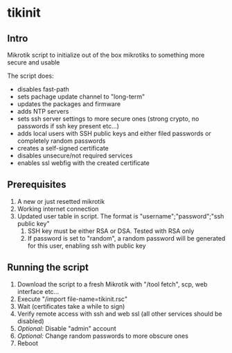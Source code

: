 # tikinit

## Intro

Mikrotik script to initialize out of the box mikrotiks to something more secure and usable

The script does:

- disables fast-path
- sets pachage update channel to "long-term"
- updates the packages and firmware
- adds NTP servers
- sets ssh server settings to more secure ones (strong crypto, no passwords if ssh key present etc...)
- adds local users with SSH public keys and either filed passwords or completely random passwords
- creates a self-signed certificate
- disables unsecure/not required  services
- enables ssl webfig with the created certificate

## Prerequisites
1. A new or just resetted mikrotik
2. Working internet connection
3. Updated user table in script. The format is "username";"password";"ssh public key"
   1. SSH key must be either RSA or DSA. Tested with RSA only
   2. If password is set to "random", a random password will be generated for this user, enabling ssh with public key

## Running the script
1. Download the script to a fresh Mikrotik with "/tool fetch", scp, web interface etc...
2. Execute "/import file-name=tikinit.rsc"
3. Wait (certificates take a while to sign)
4. Verify remote access with ssh and web ssl (all other services should be disabled)
5. _Optional:_ Disable "admin" account
6. _Optional:_ Change random passwords to more obscure ones
7. Reboot

